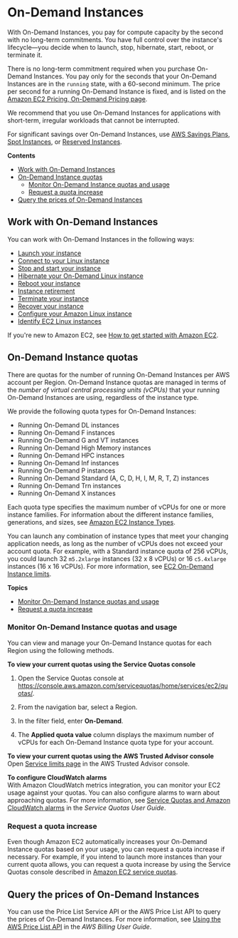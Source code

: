 # On\-Demand Instances<a name="ec2-on-demand-instances"></a>

With On\-Demand Instances, you pay for compute capacity by the second with no long\-term commitments\. You have full control over the instance's lifecycle—you decide when to launch, stop, hibernate, start, reboot, or terminate it\.

There is no long\-term commitment required when you purchase On\-Demand Instances\. You pay only for the seconds that your On\-Demand Instances are in the `running` state, with a 60\-second minimum\. The price per second for a running On\-Demand Instance is fixed, and is listed on the [Amazon EC2 Pricing, On\-Demand Pricing page](http://aws.amazon.com/ec2/pricing/on-demand/)\.

We recommend that you use On\-Demand Instances for applications with short\-term, irregular workloads that cannot be interrupted\.

For significant savings over On\-Demand Instances, use [AWS Savings Plans](http://aws.amazon.com/savingsplans/), [Spot Instances](using-spot-instances.md), or [Reserved Instances](ec2-reserved-instances.md)\.

**Contents**
+ [Work with On\-Demand Instances](#working-with-on-demand-instances)
+ [On\-Demand Instance quotas](#ec2-on-demand-instances-limits)
  + [Monitor On\-Demand Instance quotas and usage](#monitoring-on-demand-limits)
  + [Request a quota increase](#vcpu-limits-request-increase)
+ [Query the prices of On\-Demand Instances](#query-aws-price-list)

## Work with On\-Demand Instances<a name="working-with-on-demand-instances"></a>

You can work with On\-Demand Instances in the following ways:
+ [Launch your instance](LaunchingAndUsingInstances.md)
+ [Connect to your Linux instance](AccessingInstances.md)
+ [Stop and start your instance](Stop_Start.md)
+ [Hibernate your On\-Demand Linux instance](Hibernate.md)
+ [Reboot your instance](ec2-instance-reboot.md)
+ [Instance retirement](instance-retirement.md)
+ [Terminate your instance](terminating-instances.md)
+ [Recover your instance](ec2-instance-recover.md)
+ [Configure your Amazon Linux instance](Configure_Instance.md)
+ [Identify EC2 Linux instances](identify_ec2_instances.md)

If you're new to Amazon EC2, see [How to get started with Amazon EC2](concepts.md#how-to-get-started)\.

## On\-Demand Instance quotas<a name="ec2-on-demand-instances-limits"></a>

There are quotas for the number of running On\-Demand Instances per AWS account per Region\. On\-Demand Instance quotas are managed in terms of the *number of virtual central processing units \(vCPUs\)* that your running On\-Demand Instances are using, regardless of the instance type\.

We provide the following quota types for On\-Demand Instances:
+ Running On\-Demand DL instances
+ Running On\-Demand F instances
+ Running On\-Demand G and VT instances
+ Running On\-Demand High Memory instances
+ Running On\-Demand HPC instances
+ Running On\-Demand Inf instances
+ Running On\-Demand P instances
+ Running On\-Demand Standard \(A, C, D, H, I, M, R, T, Z\) instances
+ Running On\-Demand Trn instances
+ Running On\-Demand X instances

Each quota type specifies the maximum number of vCPUs for one or more instance families\. For information about the different instance families, generations, and sizes, see [Amazon EC2 Instance Types](http://aws.amazon.com/ec2/instance-types/)\.

You can launch any combination of instance types that meet your changing application needs, as long as the number of vCPUs does not exceed your account quota\. For example, with a Standard instance quota of 256 vCPUs, you could launch 32 `m5.2xlarge` instances \(32 x 8 vCPUs\) or 16 `c5.4xlarge` instances \(16 x 16 vCPUs\)\. For more information, see [EC2 On\-Demand Instance limits](http://aws.amazon.com/ec2/faqs/#EC2_On-Demand_Instance_limits)\.

**Topics**
+ [Monitor On\-Demand Instance quotas and usage](#monitoring-on-demand-limits)
+ [Request a quota increase](#vcpu-limits-request-increase)

### Monitor On\-Demand Instance quotas and usage<a name="monitoring-on-demand-limits"></a>

You can view and manage your On\-Demand Instance quotas for each Region using the following methods\.

**To view your current quotas using the Service Quotas console**

1. Open the Service Quotas console at [https://console\.aws\.amazon\.com/servicequotas/home/services/ec2/quotas/](https://console.aws.amazon.com/servicequotas/home/services/ec2/quotas/)\.

1. From the navigation bar, select a Region\.

1. In the filter field, enter **On\-Demand**\.

1. The **Applied quota value** column displays the maximum number of vCPUs for each On\-Demand Instance quota type for your account\.

**To view your current quotas using the AWS Trusted Advisor console**  
Open [Service limits page](https://console.aws.amazon.com/trustedadvisor/home?#/category/service-limits) in the AWS Trusted Advisor console\.

**To configure CloudWatch alarms**  
With Amazon CloudWatch metrics integration, you can monitor your EC2 usage against your quotas\. You can also configure alarms to warn about approaching quotas\. For more information, see [Service Quotas and Amazon CloudWatch alarms](https://docs.aws.amazon.com/servicequotas/latest/userguide/configure-cloudwatch.html) in the *Service Quotas User Guide*\.

### Request a quota increase<a name="vcpu-limits-request-increase"></a>

Even though Amazon EC2 automatically increases your On\-Demand Instance quotas based on your usage, you can request a quota increase if necessary\. For example, if you intend to launch more instances than your current quota allows, you can request a quota increase by using the Service Quotas console described in [Amazon EC2 service quotas](ec2-resource-limits.md)\.

## Query the prices of On\-Demand Instances<a name="query-aws-price-list"></a>

You can use the Price List Service API or the AWS Price List API to query the prices of On\-Demand Instances\. For more information, see [Using the AWS Price List API](https://docs.aws.amazon.com/awsaccountbilling/latest/aboutv2/price-changes.html) in the *AWS Billing User Guide*\.